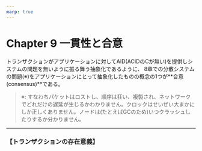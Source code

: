 ```yaml
---
marp: true
---
```


# Chapter 9 一貫性と合意

トランザクションがアプリケーションに対してAID(ACIDのCが無い)を提供しシステムの問題を無いように振る舞う抽象化であるように、
8章での分散システムの問題(※)をアプリケーションにとって抽象化したものの概念の1つが**合意(consensus)**である。

> ※: すなわちパケットはロストし、順序は狂い、複製され、ネットワークでどれだけの遅延が生じるかわかりません。クロックはせいぜい大まかにしか正しくありません。ノードは(たとえばGCのため)いつクラッシュしたりするか分かりません。

-----

### 【トランザクションの存在意義】
